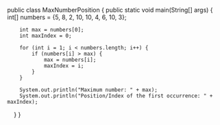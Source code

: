 public class MaxNumberPosition {
    public static void main(String[] args) {
        int[] numbers = {5, 8, 2, 10, 10, 4, 6, 10, 3};

        int max = numbers[0];
        int maxIndex = 0;

        for (int i = 1; i < numbers.length; i++) {
            if (numbers[i] > max) {
                max = numbers[i];
                maxIndex = i;
            }
        }

        System.out.println("Maximum number: " + max);
        System.out.println("Position/Index of the first occurrence: " + maxIndex);
    }
}
